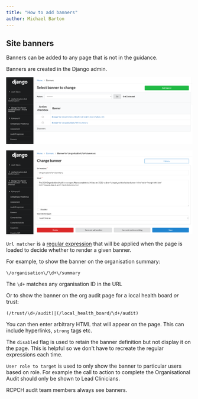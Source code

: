 ```yaml
---
title: "How to add banners"
author: Michael Barton
---
```


## Site banners

Banners can be added to any page that is not in the guidance.

Banners are created in the Django admin.

![Create and edit banners](../_assets/_images/banner-admin.png)

![Edit a banner](../_assets/_images/edit-banner.png)

`Url matcher` is a [regular expression](https://docs.python.org/3/howto/regex.html) that will be
applied when the page is loaded to decide whether to render a given banner.

For example, to show the banner on the organisation summary:

```
\/organisation\/\d+\/summary
```

The `\d+` matches any organisation ID in the URL

Or to show the banner on the org audit page for a local health board *or* trust:

```
(/trust/\d+/audit)|(/local_health_board/\d+/audit)
```

You can then enter arbitrary HTML that will appear on the page. This can include hyperlinks, `strong` tags etc.

The `disabled` flag is used to retain the banner definition but not display it on the page.
This is helpful so we don't have to recreate the regular expressions each time.

`User role to target` is used to only show the banner to particular users based on role. For example
the call to action to complete the Organisational Audit should only be shown to Lead Clinicians.

RCPCH audit team members always see banners.
